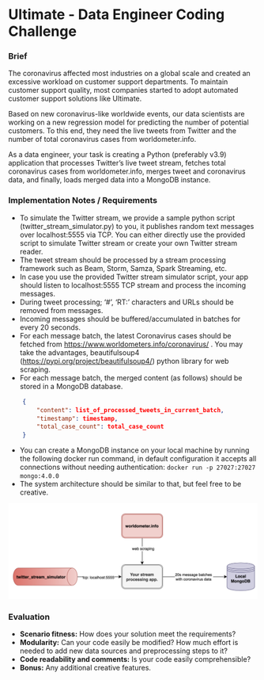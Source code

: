# Ultimate - Data Engineer Coding Challenge 

### Brief 

The coronavirus affected most industries on a global scale and created an excessive workload on customer support departments. To maintain customer support quality, most companies started to adopt automated customer support solutions like Ultimate. 


Based on new coronavirus-like worldwide events, our data scientists are working on a new regression model for predicting the number of potential customers. To this end, they need the live tweets from Twitter and the number of total coronavirus cases from worldometer.info. 


As a data engineer, your task is creating a Python (preferably v3.9) application that processes Twitter’s live tweet stream, fetches total coronavirus cases from worldometer.info, merges tweet and coronavirus data, and finally, loads merged data into a MongoDB instance. 

### Implementation Notes / Requirements 

- To simulate the Twitter stream, we provide a sample python script 
(twitter_stream_simulator.py) to you, it publishes random text messages over localhost:5555 via TCP. You can either directly use the provided script to simulate Twitter stream or create your own Twitter stream reader. 
- The tweet stream should be processed by a stream processing framework such as Beam, Storm, Samza, Spark Streaming, etc. 
- In case you use the provided Twitter stream simulator script, your app should listen to localhost:5555 TCP stream and process the incoming messages. 
- During tweet processing; ‘#’, ‘RT:’ characters and URLs should be removed from messages.
- Incoming messages should be buffered/accumulated in batches for every 20 seconds.
- For each message batch, the latest Coronavirus cases should be fetched from https://www.worldometers.info/coronavirus/ . You may take the advantages, beautifulsoup4 (https://pypi.org/project/beautifulsoup4/) python library for web scraping. 
- For each message batch, the merged content (as follows) should be stored in a MongoDB database.
```json
    { 
        "content": list_of_processed_tweets_in_current_batch, 
        "timestamp": timestamp, 
        "total_case_count": total_case_count 
    }
```
- You can create a MongoDB instance on your local machine by running the following docker run command, in default configuration it accepts all connections without needing authentication: 
`docker run -p 27027:27027 mongo:4.0.0`
- The system architecture should be similar to that, but feel free to be creative. 

![Diagram](img/diagram.png "System architecture")

### Evaluation 

- **Scenario fitness:** How does your solution meet the requirements? 
- **Modularity:** Can your code easily be modified? How much effort is needed to add new data sources and preprocessing steps to it? 
- **Code readability and comments:** Is your code easily comprehensible?
- **Bonus:** Any additional creative features.
